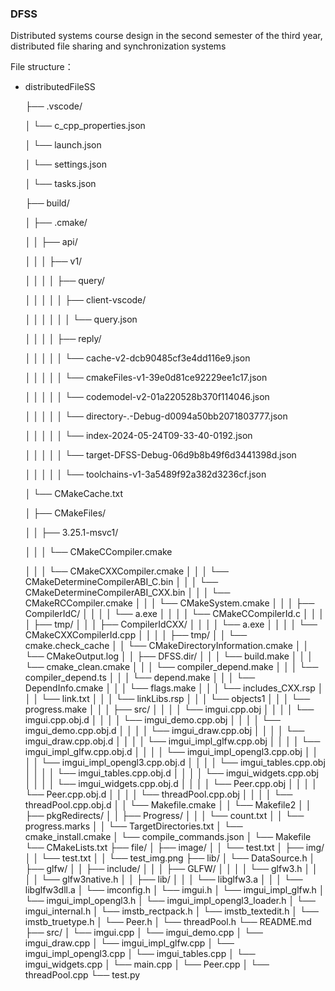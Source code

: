 ### DFSS


Distributed systems course design in the second semester of the third year, distributed file sharing and synchronization systems

File structure：
- distributedFileSS

  ├── .vscode/

  │   └── c_cpp_properties.json

  │   └── launch.json

  │   └── settings.json

  │   └── tasks.json

  ├── build/

  │   ├── .cmake/

  │   │   ├── api/

  │   │   │   ├── v1/

  │   │   │   │   ├── query/

  │   │   │   │   │   ├── client-vscode/

  │   │   │   │   │   │   └── query.json

  │   │   │   │   ├── reply/

  │   │   │   │   │   └── cache-v2-dcb90485cf3e4dd116e9.json

  │   │   │   │   │   └── cmakeFiles-v1-39e0d81ce92229ee1c17.json

  │   │   │   │   │   └── codemodel-v2-01a220528b370f114046.json

  │   │   │   │   │   └── directory-.-Debug-d0094a50bb2071803777.json

  │   │   │   │   │   └── index-2024-05-24T09-33-40-0192.json

  │   │   │   │   │   └── target-DFSS-Debug-06d9b8b49f6d3441398d.json

  │   │   │   │   │   └── toolchains-v1-3a5489f92a382d3236cf.json

  │   └── CMakeCache.txt

  │   ├── CMakeFiles/

  │   │   ├── 3.25.1-msvc1/

  │   │   │   └── CMakeCCompiler.cmake
  
  │   │   │   └── CMakeCXXCompiler.cmake
  │   │   │   └── CMakeDetermineCompilerABI_C.bin
  │   │   │   └── CMakeDetermineCompilerABI_CXX.bin
  │   │   │   └── CMakeRCCompiler.cmake
  │   │   │   └── CMakeSystem.cmake
  │   │   │   ├── CompilerIdC/
  │   │   │   │   └── a.exe
  │   │   │   │   └── CMakeCCompilerId.c
  │   │   │   │   ├── tmp/
  │   │   │   ├── CompilerIdCXX/
  │   │   │   │   └── a.exe
  │   │   │   │   └── CMakeCXXCompilerId.cpp
  │   │   │   │   ├── tmp/
  │   │   └── cmake.check_cache
  │   │   └── CMakeDirectoryInformation.cmake
  │   │   └── CMakeOutput.log
  │   │   ├── DFSS.dir/
  │   │   │   └── build.make
  │   │   │   └── cmake_clean.cmake
  │   │   │   └── compiler_depend.make
  │   │   │   └── compiler_depend.ts
  │   │   │   └── depend.make
  │   │   │   └── DependInfo.cmake
  │   │   │   └── flags.make
  │   │   │   └── includes_CXX.rsp
  │   │   │   └── link.txt
  │   │   │   └── linkLibs.rsp
  │   │   │   └── objects1
  │   │   │   └── progress.make
  │   │   │   ├── src/
  │   │   │   │   └── imgui.cpp.obj
  │   │   │   │   └── imgui.cpp.obj.d
  │   │   │   │   └── imgui_demo.cpp.obj
  │   │   │   │   └── imgui_demo.cpp.obj.d
  │   │   │   │   └── imgui_draw.cpp.obj
  │   │   │   │   └── imgui_draw.cpp.obj.d
  │   │   │   │   └── imgui_impl_glfw.cpp.obj
  │   │   │   │   └── imgui_impl_glfw.cpp.obj.d
  │   │   │   │   └── imgui_impl_opengl3.cpp.obj
  │   │   │   │   └── imgui_impl_opengl3.cpp.obj.d
  │   │   │   │   └── imgui_tables.cpp.obj
  │   │   │   │   └── imgui_tables.cpp.obj.d
  │   │   │   │   └── imgui_widgets.cpp.obj
  │   │   │   │   └── imgui_widgets.cpp.obj.d
  │   │   │   │   └── Peer.cpp.obj
  │   │   │   │   └── Peer.cpp.obj.d
  │   │   │   │   └── threadPool.cpp.obj
  │   │   │   │   └── threadPool.cpp.obj.d
  │   │   └── Makefile.cmake
  │   │   └── Makefile2
  │   │   ├── pkgRedirects/
  │   │   ├── Progress/
  │   │   │   └── count.txt
  │   │   └── progress.marks
  │   │   └── TargetDirectories.txt
  │   └── cmake_install.cmake
  │   └── compile_commands.json
  │   └── Makefile
  └── CMakeLists.txt
  ├── file/
  │   ├── image/
  │   │   └── test.txt
  │   ├── img/
  │   │   └── test.txt
  │   │   └── test_img.png
  ├── lib/
  │   └── DataSource.h
  │   ├── glfw/
  │   │   ├── include/
  │   │   │   ├── GLFW/
  │   │   │   │   └── glfw3.h
  │   │   │   │   └── glfw3native.h
  │   │   ├── lib/
  │   │   │   └── libglfw3.a
  │   │   │   └── libglfw3dll.a
  │   └── imconfig.h
  │   └── imgui.h
  │   └── imgui_impl_glfw.h
  │   └── imgui_impl_opengl3.h
  │   └── imgui_impl_opengl3_loader.h
  │   └── imgui_internal.h
  │   └── imstb_rectpack.h
  │   └── imstb_textedit.h
  │   └── imstb_truetype.h
  │   └── Peer.h
  │   └── threadPool.h
  └── README.md
  ├── src/
  │   └── imgui.cpp
  │   └── imgui_demo.cpp
  │   └── imgui_draw.cpp
  │   └── imgui_impl_glfw.cpp
  │   └── imgui_impl_opengl3.cpp
  │   └── imgui_tables.cpp
  │   └── imgui_widgets.cpp
  │   └── main.cpp
  │   └── Peer.cpp
  │   └── threadPool.cpp
  └── test.py
